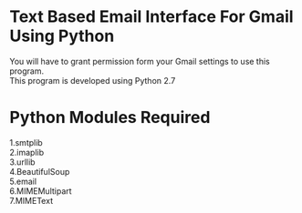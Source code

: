 # Text Based Email Interface For Gmail Using Python

You will have to grant permission form your Gmail settings to use this program.  
This program is developed using Python 2.7 


# Python Modules Required
1.smtplib  
2.imaplib  
3.urllib  
4.BeautifulSoup  
5.email  
6.MIMEMultipart  
7.MIMEText  


